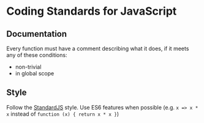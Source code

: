 # Coding Standards for JavaScript

## Documentation
Every function must have a comment describing what it does, if it meets any of these conditions:
  - non-trivial
  - in global scope

## Style
Follow the [StandardJS](https://standardjs.com/) style.
Use ES6 features when possible (e.g. `x => x * x` instead of `function (x) { return x * x }`)
